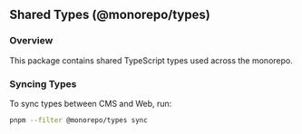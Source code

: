 ## Shared Types (@monorepo/types)

### Overview
This package contains shared TypeScript types used across the monorepo.

### Syncing Types
To sync types between CMS and Web, run:
```sh
pnpm --filter @monorepo/types sync
```

